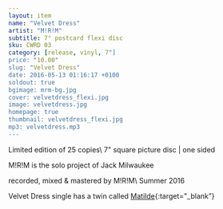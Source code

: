 ```yaml
---
layout: item
name: "Velvet Dress"
artist: "M!R!M"
subtitle: 7" postcard flexi disc
sku: CWRD 03
category: [release, vinyl, 7"]
price: "10.00"
slug: "Velvet Dress"
date: 2016-05-13 01:16:17 +0100
soldout: true
bgimage: mrm-bg.jpg
cover: velvetdress_flexi.jpg
image: velvetdress.jpg
homepage: true
thumbnail: velvetdress_flexi.jpg
mp3: velvetdress.mp3
---
```


Limited edition of 25 copies\\
7" square picture disc | one sided

M!R!M is the solo project of Jack Milwaukee

recorded, mixed & mastered by M!R!M\\
Summer 2016

Velvet Dress single has a twin called [Matilde]({{site.url}}/vinyl/7"/matilde){:target="_blank”}